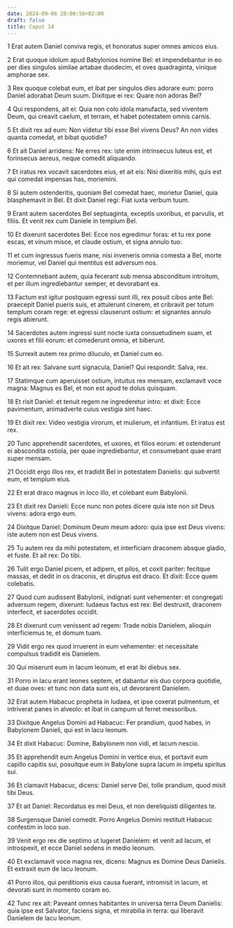 ```yaml
---
date: 2024-09-06 20:00:56+02:00
draft: false
title: Caput 14
---
```





1 Erat autem Daniel conviva regis, et honoratus super omnes amicos eius.

2 Erat quoque idolum apud Babylonios nomine Bel: et impendebantur in eo per dies singulos similae artabae duodecim, et oves quadraginta, vinique amphorae sex.

3 Rex quoque colebat eum, et ibat per singulos dies adorare eum: porro Daniel adorabat Deum suum. Dixitque ei rex: Quare non adoras Bel?

4 Qui respondens, ait ei: Quia non colo idola manufacta, sed viventem Deum, qui creavit caelum, et terram, et habet potestatem omnis carnis.

5 Et dixit rex ad eum: Non videtur tibi esse Bel vivens Deus? An non vides quanta comedat, et bibat quotidie?

6 Et ait Daniel arridens: Ne erres rex: iste enim intrinsecus luteus est, et forinsecus aereus, neque comedit aliquando.

7 Et iratus rex vocavit sacerdotes eius, et ait eis: Nisi dixeritis mihi, quis est qui comedat impensas has, moriemini.

8 Si autem ostenderitis, quoniam Bel comedat haec, morietur Daniel, quia blasphemavit in Bel. Et dixit Daniel regi: Fiat iuxta verbum tuum.

9 Erant autem sacerdotes Bel septuaginta, exceptis uxoribus, et parvulis, et filiis. Et venit rex cum Daniele in templum Bel.

10 Et dixerunt sacerdotes Bel: Ecce nos egredimur foras: et tu rex pone escas, et vinum misce, et claude ostium, et signa annulo tuo:

11 et cum ingressus fueris mane, nisi inveneris omnia comesta a Bel, morte moriemur, vel Daniel qui mentitus est adversum nos.

12 Contemnebant autem, quia fecerant sub mensa absconditum introitum, et per illum ingrediebantur semper, et devorabant ea.

13 Factum est igitur postquam egressi sunt illi, rex posuit cibos ante Bel: praecepit Daniel pueris suis, et attulerunt cinerem, et cribravit per totum templum coram rege: et egressi clauserunt ostium: et signantes annulo regis abierunt.

14 Sacerdotes autem ingressi sunt nocte iuxta consuetudinem suam, et uxores et filii eorum: et comederunt omnia, et biberunt.

15 Surrexit autem rex primo diluculo, et Daniel cum eo.

16 Et ait rex: Salvane sunt signacula, Daniel? Qui respondit: Salva, rex.

17 Statimque cum aperuisset ostium, intuitus rex mensam, exclamavit voce magna: Magnus es Bel, et non est apud te dolus quisquam.

18 Et risit Daniel: et tenuit regem ne ingrederetur intro: et dixit: Ecce pavimentum, animadverte cuius vestigia sint haec.

19 Et dixit rex: Video vestigia virorum, et mulierum, et infantium. Et iratus est rex.

20 Tunc apprehendit sacerdotes, et uxores, et filios eorum: et ostenderunt ei abscondita ostiola, per quae ingrediebantur, et consumebant quae erant super mensam.

21 Occidit ergo illos rex, et tradidit Bel in potestatem Danielis: qui subvertit eum, et templum eius.

22 Et erat draco magnus in loco illo, et colebant eum Babylonii.

23 Et dixit rex Danieli: Ecce nunc non potes dicere quia iste non sit Deus vivens: adora ergo eum.

24 Dixitque Daniel: Dominum Deum meum adoro: quia ipse est Deus vivens: iste autem non est Deus vivens.

25 Tu autem rex da mihi potestatem, et interficiam draconem absque gladio, et fuste. Et ait rex: Do tibi.

26 Tulit ergo Daniel picem, et adipem, et pilos, et coxit pariter: fecitque massas, et dedit in os draconis, et diruptus est draco. Et dixit: Ecce quem colebatis.

27 Quod cum audissent Babylonii, indignati sunt vehementer: et congregati adversum regem, dixerunt: Iudaeus factus est rex: Bel destruxit, draconem interfecit, et sacerdotes occidit.

28 Et dixerunt cum venissent ad regem: Trade nobis Danielem, alioquin interficiemus te, et domum tuam.

29 Vidit ergo rex quod irruerent in eum vehementer: et necessitate compulsus tradidit eis Danielem.

30 Qui miserunt eum in lacum leonum, et erat ibi diebus sex.

31 Porro in lacu erant leones septem, et dabantur eis duo corpora quotidie, et duae oves: et tunc non data sunt eis, ut devorarent Danielem.

32 Erat autem Habacuc propheta in Iudaea, et ipse coxerat pulmentum, et intriverat panes in alveolo: et ibat in campum ut ferret messoribus.

33 Dixitque Angelus Domini ad Habacuc: Fer prandium, quod habes, in Babylonem Danieli, qui est in lacu leonum.

34 Et dixit Habacuc: Domine, Babylonem non vidi, et lacum nescio.

35 Et apprehendit eum Angelus Domini in vertice eius, et portavit eum capillo capitis sui, posuitque eum in Babylone supra lacum in impetu spiritus sui.

36 Et clamavit Habacuc, dicens: Daniel serve Dei, tolle prandium, quod misit tibi Deus.

37 Et ait Daniel: Recordatus es mei Deus, et non dereliquisti diligentes te.

38 Surgensque Daniel comedit. Porro Angelus Domini restituit Habacuc confestim in loco suo.

39 Venit ergo rex die septimo ut lugeret Danielem: et venit ad lacum, et introspexit, et ecce Daniel sedens in medio leonum.

40 Et exclamavit voce magna rex, dicens: Magnus es Domine Deus Danielis. Et extraxit eum de lacu leonum.

41 Porro illos, qui perditionis eius causa fuerant, intromisit in lacum, et devorati sunt in momento coram eo.

42 Tunc rex ait: Paveant omnes habitantes in universa terra Deum Danielis: quia ipse est Salvator, faciens signa, et mirabilia in terra: qui liberavit Danielem de lacu leonum.

